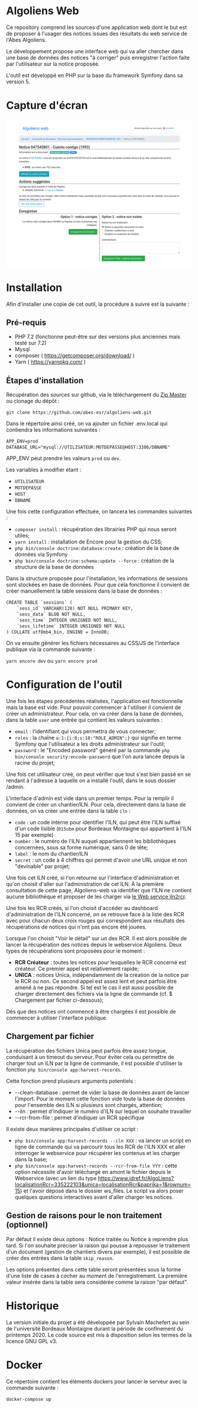 # Algoliens Web

Ce repository comprend les sources d'une application web dont le but est de proposer à l'usager des notices issues des résultats du web service de l'Abes Algoliens.

Le développement propose une interface web qui va aller chercher dans une base de données des notices "à corriger" puis enregistrer l'action faite par l'utilisateur sur la notice proposée.

L'outil est développé en PHP sur la base du framework Symfony dans sa version 5.

# Capture d'écran

![Visualistion d'une notice](doc/screenshot.png)

# Installation

Afin d'installer une copie de cet outil, la procédure à suivre est la suivante :

## Pré-requis
* PHP 7.2 (fonctionne peut-être sur des versions plus anciennes mais testé sur 7.2)
* Mysql
* composer ( https://getcomposer.org/download/ )
* Yarn ( https://yarnpkg.com/ )

## Étapes d'installation
Récupération des sources sur github, via le téléchargement du [Zip Master](https://github.com/abes-esr/algoliens-web/archive/master.zip) ou clonage du dépôt : 
```
git clone https://github.com/abes-esr/algoliens-web.git
```

Dans le répertoire ainsi créé, on va ajouter un fichier .env.local qui contiendra les informations suivantes :
```
APP_ENV=prod
DATABASE_URL="mysql://UTILISATEUR:MOTDEPASSE@HOST:3306/DBNAME"
```

APP_ENV peut prendre les valeurs ```prod``` ou ```dev```.

Les variables à modifier étant : 
- ```UTILISATEUR```
- ```MOTDEPASSE```
- ```HOST```
- ```DBNAME```

Une fois cette configuration effectuée, on lancera les commandes suivantes :

- ```composer install``` : récupération des librairies PHP qui nous seront utiles;
- ```yarn install``` : installation de Encore pour la gestion du CSS;
- ```php bin/console doctrine:database:create``` : création de la base de données via Symfony
- ```php bin/console doctrine:schema:update --force``` : création de la structure de la base de données

Dans la structure proposée pour l'installation, les informations de sessions sont stockées en base de données. Pour que cela fonctionne il convient de créer manuellement la table sessions dans la base de données : 

```mysql
CREATE TABLE `sessions` (
    `sess_id` VARCHAR(128) NOT NULL PRIMARY KEY,
    `sess_data` BLOB NOT NULL,
    `sess_time` INTEGER UNSIGNED NOT NULL,
    `sess_lifetime` INTEGER UNSIGNED NOT NULL
) COLLATE utf8mb4_bin, ENGINE = InnoDB;
```

On va ensuite générer les fichiers nécessaires au CSS/JS de l'interface publique via la commande suivante : 

```yarn encore dev``` ou ```yarn encore prod```

# Configuration de l'outil
Une fois les étapes précédentes réalisées, l'application est fonctionnelle mais la base est vide. Pour pouvoir commencer à l'utiliser il convient de créer un administrateur. Pour cela, on va créer dans la base de données, dans la table ```user``` une entrée qui contient les valeurs suivantes : 

- ```email``` : l'identifiant qui vous permettra de vous connecter;
- ```roles``` : la chaîne ```a:1:{i:0;s:10:"ROLE_ADMIN";}``` qui signifie en terme Symfony que l'utilisateur a les droits administrateur sur l'outil;
- ```password``` : le "Encoded password" généré par la commande ```php bin/console security:encode-password``` que l'on aura lancée depuis la racine du projet;

Une fois cet utilisateur créé, on peut vérifier que tout s'est bien passé en se rendant à l'adresse à laquelle on a installé l'outil, dans le sous dossier /admin. 

L'interface d'admin est vide dans un premier temps. Pour la remplir il convient de créer un chantier/ILN. Pour cela, directement dans la base de données, on va créer une entrée dans la table ```iln``` : 

- ```code``` : un code interne pour identifier l'ILN, qui peut être l'ILN suffixé d'un code lisible (```015ubm``` pour Bordeaux Montaigne qui appartient à l'ILN 15 par exemple)
- ```number``` : le numéro de l'ILN auquel appartiennent les bibliothèques concernées, sous sa forme numérique, sans 0 de tête;
- ```label``` : le nom du chantier/ILN
- ```secret``` : un code à 4 chiffres qui permet d'avoir une URL unique et non "devinable" par projet; 

Une fois cet ILN créé, si l'on retourne sur l'interface d'administration et qu'on choisit d'aller sur l'administration de cet ILN. À la première consultation de cette page, Algoliens-web va identifier que l'ILN ne contient aucune bibliothèque et proposer de les charger via [le Web service iln2rcr](http://documentation.abes.fr/aideidrefdeveloppeur/index.html#MicroWebIln2rcr).

Une fois les RCR créés, si l'on choisit d'accéder au dashboard d'administration de l'ILN concerné, on se retrouve face à la liste des RCR avec pour chacun deux croix rouges qui correspondent aux résultats des récupérations de notices qui n'ont pas encore été jouées. 

Lorsque l'on choisit "Voir le détail" sur un des RCR. Il est alors possible de lancer la récupération des notices depuis le webservice Algoliens. Deux types de récupérations sont proposées pour le moment : 

- **RCR Créateur** : toutes les notices pour lesquelles le RCR concerné est créateur. Ce premier appel est relativement rapide;
- **UNICA** : notices Unica, indépendamment de la création de la notice par le RCR ou non. Ce second appel est assez lent et peut parfois être amené à ne pas répondre. Si tel est le cas il est aussi possible de charger directement des fichiers via la ligne de commande (cf. $ Chargement par fichier ci-dessous);

Dès que des notices ont commencé à être chargées il est possible de commencer à utiliser l'interface publique.

## Chargement par fichier
La récupération des fichiers Unica peut parfois être assez longue, conduisant à un timeout du serveur. Pour éviter cela ou permettre de charger tout un ILN par la ligne de commande, il est possible d'utiliser la fonction ```php bin/console app:harvest-records```.

Cette fonction prend plusieurs arguments potentiels :
- --clean-database : permet de vider la base de données avant de lancer l'import. Pour le moment cette fonction vide toute la base de données pour l'ensemble des ILN si plusieurs sont chargés, attention;
- --iln : permet d'indiquer le numéro d'ILN sur lequel on souhaite travailler
- --rcr-from-file : permet d'indiquer un RCR spécifique

Il existe deux manières principales d'utiliser ce script :
- ```php bin/console app:harvest-records --iln XXX``` : va lancer un script en ligne de commande qui va parcourir tous les RCR de l'ILN XXX et aller interroger le webservice pour récupérer les contenus et les charger dans la base;
- ```php bin/console app:harvest-records --rcr-from-file YYY``` : cette option nécessite d'avoir téléchargé en amont le fichier depuis le Webservice (avec un lien du type https://www.idref.fr/AlgoLiens?localisationRcr=335222103&unica=localisationRcr&paprika=1&rownum=15) et l'avoir déposé dans le dossier ws_files. Le script va alors poser quelques questions interactives avant d'aller charger les notices.

## Gestion de raisons pour le non traitement (optionnel)
Par défaut il existe deux options : Notice traitée ou Notice à reprendre plus tard. Si l'on souhaite préciser la raison qui pousse à repousser le traitement d'un document (gestion de chantiers divers par exemple), il est possible de créer des entrées dans la table ```skip_reason```. 

Les options présentes dans cette table seront présentées sous la forme d'une liste de cases à cocher au moment de l'enregistrement. La première valeur insérée dans la table sera considérée comme la raison "par défaut".

# Historique

La version initiale du projet a été développée par Sylvain Machefert au sein de l'université Bordeaux Montaigne durant la période de confinement du printemps 2020. Le code source est mis à disposition selon les termes de la licence GNU GPL v3.

# Docker
Ce répertoire contient les éléments dockers pour lancer le serveur avec la commande suivante : 

```
docker-compose up
```